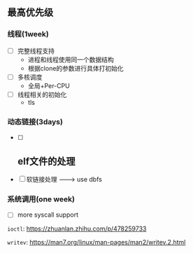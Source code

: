 ## 最高优先级

### 线程(1week)

- [ ] 完整线程支持
  - 进程和线程使用同一个数据结构
  - 根据clone的参数进行具体打初始化
- [ ] 多核调度
  - 全局+Per-CPU
- [ ] 线程相关的初始化
  - tls

### 动态链接(3days)

- [ ] elf文件的处理
  - 
- [ ] 软链接处理 ---> use dbfs

### 系统调用(one week)

- [ ] more syscall support

`ioctl`: https://zhuanlan.zhihu.com/p/478259733

`writev`: https://man7.org/linux/man-pages/man2/writev.2.html 